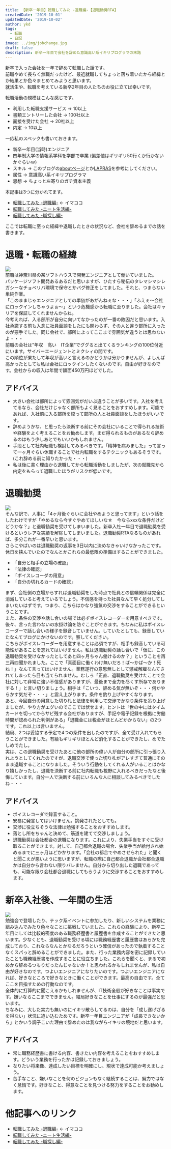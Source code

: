 ```yaml
---
title: 【新卒一年目】転職してみた -退職編-【退職勧奨RTA】
createdDate: '2019-10-01'
updatedDate: '2019-10-02'
author: ykd
tags:
  - 転職
  - 日記
image: ../img/jobchange.jpg
draft: false
description: 新卒一年目で会社を辞めた意識高い系イキリプログラマの末路
---
```


新卒で入った会社を一年で辞めて転職した話です。  
前職やめて長らく無職だったけど、最近就職してちょっと落ち着いたから経緯とか結果とか色々まとめてみようと思います。  
就活生や、転職を考えている新卒2年目の人たちのお役に立てば幸いです。  


転職活動の規模はこんな感じです。  
* 利用した転職支援サービス -> 10以上
* 書類エントリーした会社 -> 100社以上
* 面接を受けた会社 -> 20社以上
* 内定 -> 10以上

一応私のスペックも書いておきます。
* 新卒一年目(当時)エンジニア
* 四年制大学の情報系学科を学部で卒業 (偏差値はギリギリ50行くか行かないかぐらいｗ)
* スキル -> このブログの[aboutページ](../../about/)とか[LAPRAS](https://lapras.com/public/ASZLKRT)を参考にしてください。
* 属性 -> 意識高い系イキリプログラマ  
* 思想 -> ちょっと左寄りのガチ資本主義

本記事は3つに分かれてます。
* [転職してみた -退職編-](../2019-09-30--job-fired/)   <- イマココ
* [転職してみた -ニート生活編-](../2019-09-30--job-neet/)
* [転職してみた -職探し編-](../2019-09-30--job-finding/)

ここでは転職に至った経緯や退職したときの状況など、会社を辞めるまでの話を書きます。

# 退職・転職の経緯
![](./taishoku.png)  
前職は神奈川県の某ソフトハウスで開発エンジニアとして働いていました。  
パッケージソフト開発あるあるだと思いますが、ひたすら秘伝のタレマシマシレガシーなチョベリバ環境で保守とかバグ修正をしてました。それと、つまらない単純作業。  
「このままじゃエンジニアとしての単価があがんねぇな・・・」「ふえぇ〜会社にロックインしちゃうよぉ〜」という危機感から転職に至りました。会社はキャリアを保証してくれませんからね。  
今考えれば、入る部所が自分に向いてなかったのが一番の敗因だと思います。入社承諾する前も入念に社員面談をしたにも関わらず、その人と違う部所に入ったのが悪手でした。同じ会社で、部所によってここまで雰囲気が違うとは思わないよ・・・  
前職の会社は"年収　高い　IT企業"でググると出てくるランキングの100位付近にいます。サイバーエージェントとミクシィの間です。  
この順位が果たして年収が高いと言えるのかどうかは分かりませんが、よしんば高かったとしても私は会社にロックインしたくないのです。自由が好きなのです。会社からの収入は年間で額面450万円ほどでした。  

## アドバイス
* 大きい会社は部所によって雰囲気がだいぶ違うことが多いです。入社を考えてるなら、会社だけじゃなく部所もよく見ることをおすすめします。可能であれば、入社前に入る部所を絞って部所の人と社員面談をしたほうがいいです。  
* 辞めようかな、と思ったら決断する前にその会社にいることで得られる技術や経験をよく考えることをお勧めします。まだ得られるものがあるなら辞めるのはもう少しあとでもいいかもしれません。
* 手段として社内転職も検討してみるべきです。「精神を病みました」って言って一ヶ月ぐらい休職することで社内転職をするテクニックもあるそうです。(これ辞める前に知りたかった・・・)  
* 私は後に書く理由から退職してから転職活動をしましたが、次の就職先から内定をもらって退職したほうがリスクが低いです。


# 退職勧奨
![](./kaiko.png)  
そんな訳で、人事に「4ヶ月後ぐらいに会社やめようと思ってます」という話をしたわけですが「やめるなら今すぐやめてほしいな☆　今ならxxxな条件だけどどうかな？」と退職勧奨を受けてしまいました。新卒入社一年目で退職勧奨を受けるというレアな実績を解除してしまいました。退職勧奨RTAなるものがあれば、多分これが一番早いと思います。  
さらにやばいのは退職勧奨の返事を3日以内に決めなきゃいけなかったこです。  
休日を挟んでいたのでなんとかこれらの最低限の準備はすることができました。  
* 「自分と相手の立場の確認」
* 「法律の確認」
* 「ボイスレコーダの用意」
* 「自分の切れるカードの確認」  

まず、会社側の立場からすれば退職勧奨をした時点で社員との信頼関係は完全に消滅していると考えているでしょう。不信感を持った社員なんて早く処分してしまいたいはずです。つまり、こちらはかなり強気の交渉をすることができるということです。  
また、条件の交渉や話し合いの場では必ずボイスレコーダーを用意すべきです。後々、言った言わないの水掛け論を防ぐことができます。ちなみに私はボイスレコーダーで話し合いの様子を録音していません。していたとしても、録音していたなんてブログにかけないのです。察してください。  
こちらがボイスレコーダーを用意することは必須ですが、相手も録音している可能性があることを忘れてはいけません。私は退職勧奨の話し合いで「仮に、この退職勧奨を受けなかったとしてあと四ヶ月ちゃん働けるのか？」ということを再三再四聞かれました。ここで「真面目に働くわけ無いだろ！ば〜かば〜か！死ね！」なんて言ってはいけません。業務遂行の意思無しとして懲戒解雇なんてされてしまったら目も当てられません。むしろ「正直、退職勧奨を受けたことで会社に対して非常に強い不信感がありますが、最後まで全力を尽くす所存でありまする！」と言い切りましょう。相手は「こいつ、辞める気が無いぞ・・・何かやらかす気だぞ・・・」と震え上がります。条件を釣り上げやすくなります。  
あと、今回自分の用意した切り札と法律を利用して交渉でかなり条件を吊り上げましたが、やり方がエグいのでここでは伏せます。ヒントは「世の中にはタイムカードを切ってからサビ残する会社がありますが、手記や電子記録を根拠に労働時間が認められた判例がある」「退職金には税金がほとんどかからない」の2つです。これ以上は言いません。  
結局、2つは妥協する予定で4つの条件を出したのですが、全て受け入れてもらうことができました。有給もギリギリほとんど消化することができたし、めでたしめでたし。  
実は、この退職勧奨を受けたあとに他の部所の偉い人が自分の部所に引っ張り入れようとしてくれたのですが、退職交渉で使った切り札がアレすぎて普通にそのまま退職することになりました。そういう行動をしてくれる人がいることはかなり嬉しかったし、退職を決断する前に社内転職も視野に入れるべきだったなと後悔しています。自分一人で決断する前にいろんな人に相談してみるべきでしたね・・・  

## アドバイス
* ボイスレコーダで録音すること。
* 安易に発言してはいけません。挑発されたとしても。
* 交渉に役立ちそうな法律は勉強することをおすすめします。
* 落とし所をちゃんと決めて、筋道を建てて交渉しましょう。
* 退職勧奨は会社都合の退職になります。これにより、失業手当をすぐに受け取ることができます。対して、自己都合退職の場合、失業手当が給付され始めるまでに三ヶ月ほどかかります。「会社の都合でやめさせられた」と聞くと聞こえが悪いように思いますが、転職の際に自己都合退職か会社都合退職かは自分から言わない限りバレません。自分から切り出した退職であっても、可能な限り会社都合退職にしてもらうように交渉することをおすすめします。


# 新卒入社後、一年間の生活
![](./programmer.png)  
勉強会で登壇したり、テック系イベントに参加したり、新しいシステムを業務に組み込んでみたり色々なことに挑戦していました。これらの経験により、新卒二年目にしては比較的密度のある職務経歴書と履歴書を作成することができたと思います。少なくとも、退職勧奨を受ける頃には職務経歴書と履歴書はあらかた完成しており、これならなんとかなるだろうという確信があったので執着することなくスパっと辞めることができました。また、行った業務内容を密に記録していたことも職務経歴書を作成することに役立ちました。これらを聞くと、まるで初めから辞めるつもりだったんじゃないか！と思われるかもしれませんが、私は自由が好きなのです。つよいエンジニアになりたいのです。つよいエンジニアになれば、好きなところで好きなときに働くことができます。最高の自由です。全てここを目指すための行動なのです。  
全体的に打算的に聞こえるかもしれませんが、IT技術全般が好きなことは事実です。嫌いならここまでできません。結局好きなことを仕事にするのが最強だと思います。  
ちなみに、大した実力も無いのにイキリ散らしてるのは、自分を「成し遂げざるを得ない」状況に追い込むためです。新卒一年目エンジニアが「成長できないから」とかいう調子こいた理由で辞めたのは我ながらイキリの境地だと思います。  

## アドバイス
* 常に職務経歴書に書ける内容、書きたい内容を考えることをおすすめします。どういう業務を行ったかは記録しておきましょう。
* なりたい将来像、達成したい目標を明確にし、現状で達成可能か考えましょう。
* 苦手なこと、嫌いなことを何のビジョンもなく継続することは、努力ではなく怠惰です。好きなこと、得意なことを見つける努力をすることをお勧めします。

# 他記事へのリンク
* [転職してみた -退職編-](../2019-09-30--job-fired/)   <- イマココ
* [転職してみた -ニート生活編-](../2019-09-30--job-neet/)
* [転職してみた -職探し編-](../2019-09-30--job-finding/)

